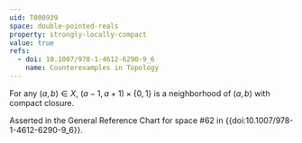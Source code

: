 ```yaml
---
uid: T000939
space: double-pointed-reals
property: strongly-locally-compact
value: true
refs:
  - doi: 10.1007/978-1-4612-6290-9_6
    name: Counterexamples in Topology
---
```

For any $(a,b) \in X$, $(a-1,a+1) \times \{0,1\}$ is a neighborhood of $(a,b)$ with compact closure.

Asserted in the General Reference Chart for space #62 in
{{doi:10.1007/978-1-4612-6290-9_6}}.
